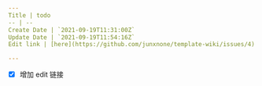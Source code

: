 ```yaml
---
Title | todo
-- | --
Create Date | `2021-09-19T11:31:00Z`
Update Date | `2021-09-19T11:54:16Z`
Edit link | [here](https://github.com/junxnone/template-wiki/issues/4)

---
```

- [x] 增加 edit 链接

